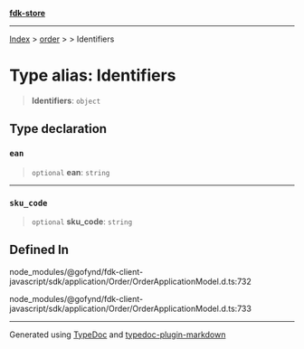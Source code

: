 [**fdk-store**](../../../README.md)
***

[Index](../../../API.md) > [order](../../README.md) > [<internal>](../README.md) > Identifiers

# Type alias: Identifiers

> **Identifiers**: `object`

## Type declaration

### `ean`

> `optional` **ean**: `string`

***

### `sku_code`

> `optional` **sku\_code**: `string`

## Defined In

node\_modules/@gofynd/fdk-client-javascript/sdk/application/Order/OrderApplicationModel.d.ts:732

node\_modules/@gofynd/fdk-client-javascript/sdk/application/Order/OrderApplicationModel.d.ts:733

***
Generated using [TypeDoc](https://typedoc.org/) and [typedoc-plugin-markdown](https://www.npmjs.com/package/typedoc-plugin-markdown)
